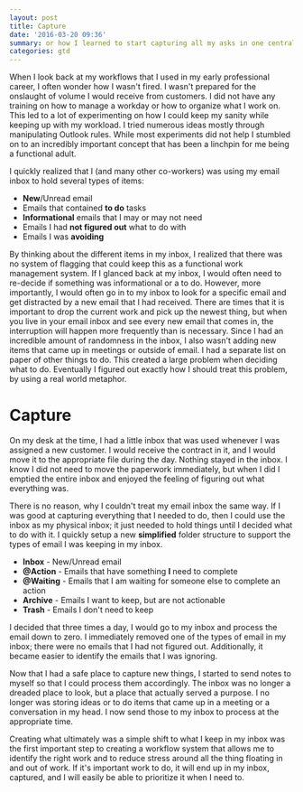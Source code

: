 ```yaml
---
layout: post
title: Capture
date: '2016-03-20 09:36'
summary: or how I learned to start capturing all my asks in one central place
categories: gtd
---
```


When I look back at my workflows that I used in my early professional career, I often wonder how I wasn't fired. I wasn't prepared for the onslaught of volume I would receive from customers. I did not have any training on how to manage a workday or how to organize what I work on. This led to a lot of experimenting on how I could keep my sanity while keeping up with my workload. I tried numerous ideas mostly through manipulating Outlook rules. While most experiments did not help I stumbled on to an incredibly important concept that has been a linchpin for me being a functional adult.

I quickly realized that I (and many other co-workers) was using my email inbox to hold several types of items:  

- **New**/Unread email
- Emails that contained **to do** tasks
- **Informational** emails that I may or may not need
- Emails I had **not figured out** what to do with
- Emails I was **avoiding**

By thinking about the different items in my inbox, I realized that there was no system of flagging that could keep this as a functional work management system. If I glanced back at my inbox, I would often need to re-decide if something was informational or a to do. However, more importantly, I would often go in to my inbox to look for a specific email and get distracted by a new email that I had received. There are times that it is important to drop the current work and pick up the newest thing, but when you live in your email inbox and see every new email that comes in, the interruption will happen more frequently than is necessary. Since I had an incredible amount of randomness in the inbox, I also wasn't adding new items that came up in meetings or outside of email. I had a separate list on paper of other things to do. This created a large problem when deciding what to do. Eventually I figured out exactly how I should treat this problem, by using a real world metaphor.

# Capture
On my desk at the time, I had a little inbox that was used whenever I was assigned a new customer. I would receive the contract in it, and I would move it to the appropriate file during the day. Nothing stayed in the inbox. I know I did not need to move the paperwork immediately, but when I did I emptied the entire inbox and enjoyed the feeling of figuring out what everything was.

There is no reason, why I couldn't treat my email inbox the same way. If I was good at capturing everything that I needed to do, then I could use the inbox as my physical inbox; it just needed to hold things until I decided what to do with it. I quickly setup a new **simplified** folder structure to support the types of email I was keeping in my inbox.  

- **Inbox** - New/Unread email
- **@Action** - Emails that have something **I** need to complete
- **@Waiting** - Emails that I am waiting for someone else to complete an action
- **Archive** - Emails I want to keep, but are not actionable
- **Trash** - Emails I don't need to keep

I decided that three times a day, I would go to my inbox and process the email down to zero. I immediately removed one of the types of email in my inbox; there were no emails that I had not figured out. Additionally, it became easier to identify the emails that I was ignoring.

Now that I had a safe place to capture new things, I started to send notes to myself so that I could process them accordingly. The inbox was no longer a dreaded place to look, but a place that actually served a purpose. I no longer was storing ideas or to do items that came up in a meeting or a conversation in my head. I now send those to my inbox to process at the appropriate time.

Creating what ultimately was a simple shift to what I keep in my inbox was the first important step to creating a workflow system that allows me to identify the right work and to reduce stress around all the thing floating in and out of work. If it's important work to do, it will end up in my inbox, captured, and I will easily be able to prioritize it when I need to.
